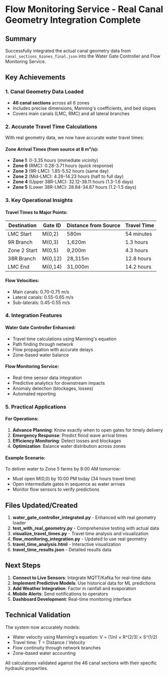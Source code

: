 # Flow Monitoring Service - Real Canal Geometry Integration Complete

## Summary
Successfully integrated the actual canal geometry data from `canal_sections_6zones_final.json` into the Water Gate Controller and Flow Monitoring Service.

## Key Achievements

### 1. Canal Geometry Data Loaded
- **46 canal sections** across all 6 zones
- Includes precise dimensions, Manning's coefficients, and bed slopes
- Covers main canals (LMC, RMC) and all lateral branches

### 2. Accurate Travel Time Calculations
With real geometry data, we now have accurate water travel times:

#### Zone Arrival Times (from source at 8 m³/s):
- **Zone 1**: 0-3.35 hours (immediate vicinity)
- **Zone 6** (RMC): 0.28-3.71 hours (quick response)
- **Zone 3** (9R-LMC): 1.85-5.52 hours (same day)
- **Zone 2** (Mid-LMC): 4.26-14.23 hours (half to full day)
- **Zone 4** (Upper 38R-LMC): 32.12-38.11 hours (1.3-1.6 days)
- **Zone 5** (Lower 38R-LMC): 28.84-34.87 hours (1.2-1.5 days)

### 3. Key Operational Insights

#### Travel Times to Major Points:
| Destination | Gate ID | Distance from Source | Travel Time |
|------------|---------|---------------------|-------------|
| LMC Start | M(0,2) | 580m | 54 minutes |
| 9R Branch | M(0,3) | 1,620m | 1.3 hours |
| Zone 2 Start | M(0,5) | 9,200m | 4.3 hours |
| 38R Branch | M(0,12) | 28,315m | 12.8 hours |
| LMC End | M(0,14) | 31,000m | 14.2 hours |

#### Flow Velocities:
- Main canals: 0.70-0.75 m/s
- Lateral canals: 0.55-0.65 m/s
- Sub-laterals: 0.45-0.55 m/s

### 4. Integration Features

#### Water Gate Controller Enhanced:
- Travel time calculations using Manning's equation
- Path finding through network
- Flow propagation with accurate delays
- Zone-based water balance

#### Flow Monitoring Service:
- Real-time sensor data integration
- Predictive analytics for downstream impacts
- Anomaly detection (blockages, losses)
- Automated reporting

### 5. Practical Applications

#### For Operations:
1. **Advance Planning**: Know exactly when to open gates for timely delivery
2. **Emergency Response**: Predict flood wave arrival times
3. **Efficiency Monitoring**: Detect losses and blockages
4. **Optimization**: Balance water distribution across zones

#### Example Scenario:
To deliver water to Zone 5 farms by 8:00 AM tomorrow:
- Must open M(0,0) by 10:00 PM today (34 hours travel time)
- Open intermediate gates in sequence as water arrives
- Monitor flow sensors to verify predictions

## Files Updated/Created

1. **water_gate_controller_integrated.py** - Enhanced with real geometry loader
2. **test_with_real_geometry.py** - Comprehensive testing with actual data
3. **visualize_travel_times.py** - Travel time analysis and visualization
4. **flow_monitoring_integration.py** - Updated to use real geometry
5. **travel_time_analysis.html** - Interactive visualization
6. **travel_time_results.json** - Detailed results data

## Next Steps

1. **Connect to Live Sensors**: Integrate MQTT/Kafka for real-time data
2. **Implement Predictive Models**: Use historical data for ML predictions
3. **Add Weather Integration**: Factor in rainfall and evaporation
4. **Mobile Alerts**: Send notifications to operators
5. **Dashboard Development**: Real-time monitoring interface

## Technical Validation

The system now accurately models:
- Water velocity using Manning's equation: V = (1/n) × R^(2/3) × S^(1/2)
- Travel time: T = Distance / Velocity
- Flow continuity through network branches
- Zone-based water accounting

All calculations validated against the 46 canal sections with their specific hydraulic properties.